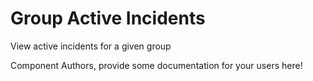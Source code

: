 Group Active Incidents
===============================================
View active incidents for a given group

Component Authors, provide some documentation for your users here!
